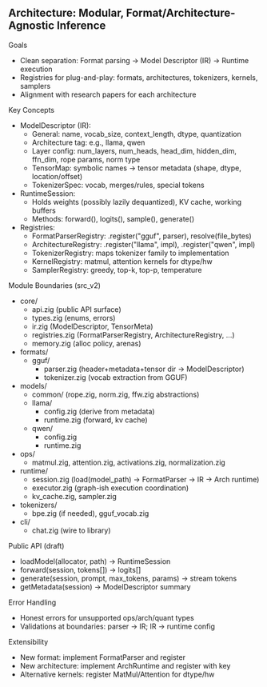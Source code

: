 ## Architecture: Modular, Format/Architecture-Agnostic Inference

Goals
- Clean separation: Format parsing → Model Descriptor (IR) → Runtime execution
- Registries for plug-and-play: formats, architectures, tokenizers, kernels, samplers
- Alignment with research papers for each architecture

Key Concepts
- ModelDescriptor (IR):
  - General: name, vocab_size, context_length, dtype, quantization
  - Architecture tag: e.g., llama, qwen
  - Layer config: num_layers, num_heads, head_dim, hidden_dim, ffn_dim, rope params, norm type
  - TensorMap: symbolic names → tensor metadata (shape, dtype, location/offset)
  - TokenizerSpec: vocab, merges/rules, special tokens
- RuntimeSession:
  - Holds weights (possibly lazily dequantized), KV cache, working buffers
  - Methods: forward(), logits(), sample(), generate()
- Registries:
  - FormatParserRegistry: .register("gguf", parser), resolve(file_bytes)
  - ArchitectureRegistry: .register("llama", impl), .register("qwen", impl)
  - TokenizerRegistry: maps tokenizer family to implementation
  - KernelRegistry: matmul, attention kernels for dtype/hw
  - SamplerRegistry: greedy, top-k, top-p, temperature

Module Boundaries (src_v2)
- core/
  - api.zig (public API surface)
  - types.zig (enums, errors)
  - ir.zig (ModelDescriptor, TensorMeta)
  - registries.zig (FormatParserRegistry, ArchitectureRegistry, ...)
  - memory.zig (alloc policy, arenas)
- formats/
  - gguf/
    - parser.zig (header+metadata+tensor dir → ModelDescriptor)
    - tokenizer.zig (vocab extraction from GGUF)
- models/
  - common/ (rope.zig, norm.zig, ffw.zig abstractions)
  - llama/
    - config.zig (derive from metadata)
    - runtime.zig (forward, kv cache)
  - qwen/
    - config.zig
    - runtime.zig
- ops/
  - matmul.zig, attention.zig, activations.zig, normalization.zig
- runtime/
  - session.zig (load(model_path) → FormatParser → IR → Arch runtime)
  - executor.zig (graph-ish execution coordination)
  - kv_cache.zig, sampler.zig
- tokenizers/
  - bpe.zig (if needed), gguf_vocab.zig
- cli/
  - chat.zig (wire to library)

Public API (draft)
- loadModel(allocator, path) → RuntimeSession
- forward(session, tokens[]) → logits[]
- generate(session, prompt, max_tokens, params) → stream tokens
- getMetadata(session) → ModelDescriptor summary

Error Handling
- Honest errors for unsupported ops/arch/quant types
- Validations at boundaries: parser → IR; IR → runtime config

Extensibility
- New format: implement FormatParser and register
- New architecture: implement ArchRuntime and register with key
- Alternative kernels: register MatMul/Attention for dtype/hw


